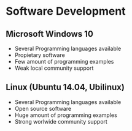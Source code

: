 # Software Development

## Microsoft Windows 10

- Several Programming languages available
- Propietary software
- Few amount of programming examples
- Weak local community support

## Linux (Ubuntu 14.04, Ubilinux)

- Several Programming languages available
- Open source software
- Huge amount of programming examples
- Strong worlwide community support
